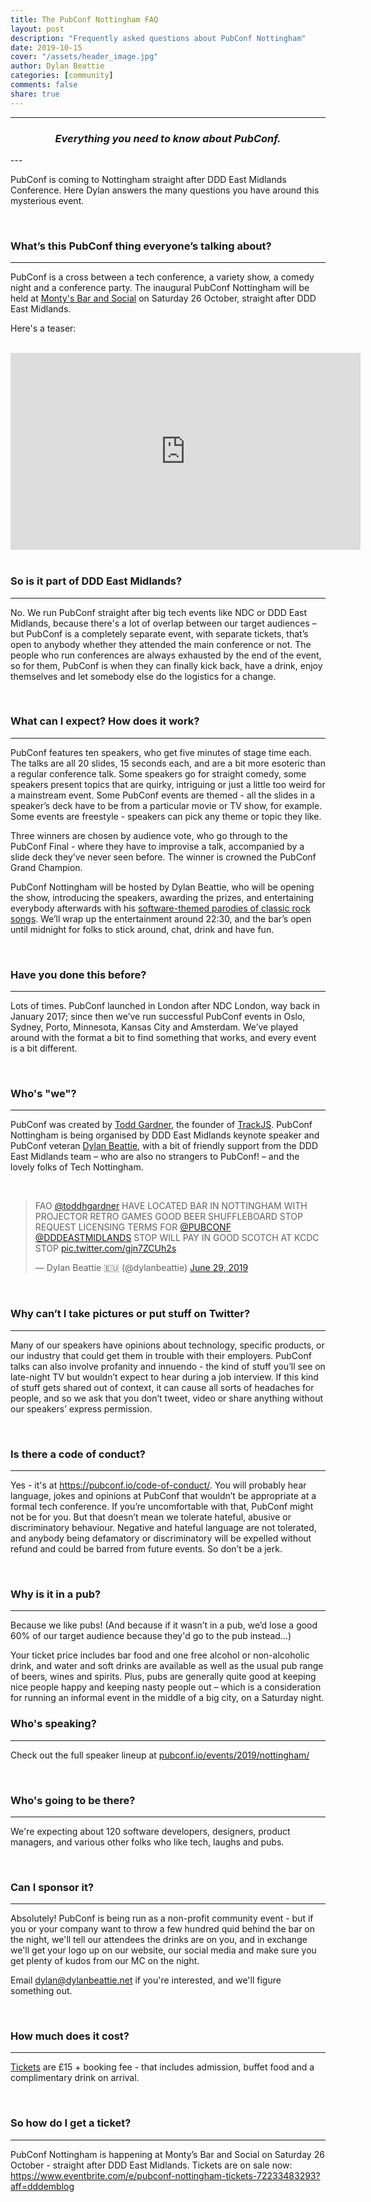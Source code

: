 ```yaml
---
title: The PubConf Nottingham FAQ
layout: post
description: "Frequently asked questions about PubConf Nottingham"
date: 2019-10-15
cover: "/assets/header_image.jpg"
author: Dylan Beattie
categories: [community]
comments: false
share: true
---
```


----
<center>
<h3 class="quote"><i>Everything you need to know about PubConf.</i></h3>
</center>
---

PubConf is coming to Nottingham straight after DDD East Midlands Conference. Here Dylan answers the many questions you have around this mysterious event. 

<br/>

### What’s this PubConf thing everyone’s talking about?
---

PubConf is a cross between a tech conference, a variety show, a comedy night and a conference party. The inaugural PubConf Nottingham will be held at <a href="https://www.facebook.com/Curiousmanor/" target="_blank">Monty's Bar and Social</a> on Saturday 26 October, straight after DDD East Midlands. 

Here's a teaser:

<br/>

<center>
<iframe width="560" height="315" src="https://www.youtube.com/embed/xdUolm9tUpA" frameborder="0" allow="accelerometer; autoplay; encrypted-media; gyroscope; picture-in-picture" allowfullscreen></iframe>
</center>

<br/>

### So is it part of DDD East Midlands?
---

No. We run PubConf straight after big tech events like NDC or DDD East Midlands, because there's a lot of overlap between our target audiences – but PubConf is a completely separate event, with separate tickets, that’s open to anybody whether they attended the main conference or not. The people who run conferences are always exhausted by the end of the event, so for them, PubConf is when they can finally kick back, have a drink, enjoy themselves and let somebody else do the logistics for a change. 

<br/>

### What can I expect? How does it work?
---

PubConf features ten speakers, who get five minutes of stage time each. The talks are all 20 slides, 15 seconds each, and are a bit more esoteric than a regular conference talk. Some speakers go for straight comedy, some speakers present topics that are quirky, intriguing or just a little too weird for a mainstream event. Some PubConf events are themed - all the slides in a speaker’s deck have to be from a particular movie or TV show, for example. Some events are freestyle - speakers can pick any theme or topic they like. 

Three winners are chosen by audience vote, who go through to the PubConf Final - where they have to improvise a talk, accompanied by a slide deck they’ve never seen before. The winner is crowned the PubConf Grand Champion. 

PubConf Nottingham will be hosted by Dylan Beattie, who will be opening the show, introducing the speakers, awarding the prizes, and entertaining everybody afterwards with his <a href="https://dylanbeattie.net/music" target="_blank">software-themed parodies of classic rock songs</a>. We’ll wrap up the entertainment around 22:30, and the bar’s open until midnight for folks to stick around, chat, drink and have fun.

<br/>

### Have you done this before?
---

Lots of times. PubConf launched in London after NDC London, way back in January 2017; since then we’ve run successful PubConf events in Oslo, Sydney, Porto, Minnesota, Kansas City and Amsterdam. We’ve played around with the format a bit to find something that works, and every event is a bit different. 

<br/>

### Who's "we"?
---

PubConf was created by <a href="https://twitter.com/toddhgardner" target="_blank">Todd Gardner</a>, the founder of <a href="https://trackjs.com/" target="_blank">TrackJS</a>. PubConf Nottingham is being organised by DDD East Midlands keynote speaker and PubConf veteran <a href="https://dylanbeattie.net/" target="_blank">Dylan Beattie</a>, with a bit of friendly support from the DDD East Midlands team – who are also no strangers to PubConf! – and the lovely folks of Tech Nottingham.

<br/>
<blockquote class="twitter-tweet"><p lang="en" dir="ltr">FAO <a href="https://twitter.com/toddhgardner?ref_src=twsrc%5Etfw">@toddhgardner</a> HAVE LOCATED BAR IN NOTTINGHAM WITH PROJECTOR RETRO GAMES GOOD BEER SHUFFLEBOARD STOP REQUEST LICENSING TERMS FOR <a href="https://twitter.com/PubConf?ref_src=twsrc%5Etfw">@PUBCONF</a> <a href="https://twitter.com/dddeastmidlands?ref_src=twsrc%5Etfw">@DDDEASTMIDLANDS</a> STOP WILL PAY IN GOOD SCOTCH AT KCDC STOP <a href="https://t.co/gjn7ZCUh2s">pic.twitter.com/gjn7ZCUh2s</a></p>&mdash; Dylan Beattie 🇪🇺 (@dylanbeattie) <a href="https://twitter.com/dylanbeattie/status/1145031035740205056?ref_src=twsrc%5Etfw">June 29, 2019</a></blockquote> <script async src="https://platform.twitter.com/widgets.js" charset="utf-8"></script>

<br/>

### Why can’t I take pictures or put stuff on Twitter?
---

Many of our speakers have opinions about technology, specific products, or our industry that could get them in trouble with their employers. PubConf talks can also involve profanity and innuendo - the kind of stuff you’ll see on late-night TV but wouldn’t expect to hear during a job interview. If this kind of stuff gets shared out of context, it can cause all sorts of headaches for people, and so we ask that you don’t tweet, video or share anything without our speakers’ express permission. 

<br/>

### Is there a code of conduct? 
---

Yes - it's at <a href="https://pubconf.io/code-of-conduct/" target="_blank">https://pubconf.io/code-of-conduct/</a>. You will probably hear language, jokes and opinions at PubConf that wouldn’t be appropriate at a formal tech conference. If you’re uncomfortable with that, PubConf might not be for you. But that doesn’t mean we tolerate hateful, abusive or discriminatory behaviour. Negative and hateful language are not tolerated, and anybody being defamatory or discriminatory will be expelled without refund and could be barred from future events. So don’t be a jerk. 

<br/>

### Why is it in a pub?
---

Because we like pubs! (And because if it wasn’t in a pub, we’d lose a good 60% of our target audience because they'd  go to the pub instead...)

Your ticket price includes bar food and one free alcohol or non-alcoholic drink, and water and soft drinks are available as well as the usual pub range of beers, wines and spirits. Plus, pubs are generally quite good at keeping nice people happy and keeping nasty people out – which is a consideration for running an informal event in the middle of a big city, on a Saturday night.
<br/>

### Who's speaking?
---

Check out the full speaker lineup at <a href="https://pubconf.io/events/2019/nottingham/" target="_blank">pubconf.io/events/2019/nottingham/</a>

<br/>

### Who's going to be there?
---

We're expecting about 120 software developers, designers, product managers, and various other folks who like tech, laughs and pubs.  

<br/>

### Can I sponsor it?
---

Absolutely! PubConf is being run as a non-profit community event - but if you or your company want to throw a few hundred quid behind the bar on the night, we'll tell our attendees the drinks are on you, and in exchange we'll get your logo up on our website, our social media and make sure you get plenty of kudos from our MC on the night. 

Email <a href="mailto:dylan@dylanbeattie.net">dylan@dylanbeattie.net</a> if you're interested, and we'll figure something out.

<br/>

### How much does it cost?
---

<a href="https://www.eventbrite.com/e/pubconf-nottingham-tickets-72233483293?aff=dddemblog" target="_blank">Tickets</a> are £15 + booking fee - that includes admission, buffet food and a complimentary drink on arrival. 

<br/>

### So how do I get a ticket?
---

PubConf Nottingham is happening at Monty’s Bar and Social on Saturday 26 October - straight after DDD East Midlands. Tickets are on sale now: <a href="https://www.eventbrite.com/e/pubconf-nottingham-tickets-72233483293" target="_blank">https://www.eventbrite.com/e/pubconf-nottingham-tickets-72233483293?aff=dddemblog</a>